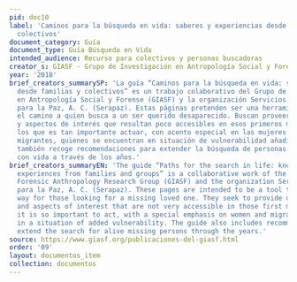 ```yaml
---
pid: doc10
label: 'Caminos para la búsqueda en vida: saberes y experiencias desde familias y
  colectivos'
document_category: Guía
document_type: Guía Búsqueda en Vida
intended_audience: Recurso para colectivos y personas buscadoras
creator_s: GIASF - Grupo de Investigación en Antropología Social y Forense
year: '2018'
brief_creators_summarySP: 'La guía “Caminos para la búsqueda en vida: saberes y experiencias
  desde familias y colectivos” es un trabajo colaborativo del Grupo de Investigación
  en Antropología Social y Forense (GIASF) y la organización Servicios y Asesoría
  para la Paz, A. C. (Serapaz). Estas páginas pretenden ser una herramienta que facilite
  el camino a quien busca a un ser querido desaparecido. Buscan proveer datos, consejos
  y aspectos de interés que resultan poco accesibles en esos primeros momentos en
  los que es tan importante actuar, con acento especial en las mujeres y las personas
  migrantes, quienes se encuentran en situación de vulnerabilidad añadida. La guía
  también recoge recomendaciones para extender la búsqueda de personas desaparecidas
  con vida a través de los años.'
brief_creators_summaryEN: 'The guide “Paths for the search in life: knowledge and
  experiences from families and groups” is a collaborative work of the Social and
  Forensic Anthropology Research Group (GIASF) and the organization Servicios y Asesoría
  para la Paz, A. C. (Serapaz). These pages are intended to be a tool that eases the
  way for those looking for a missing loved one. They seek to provide data, advice
  and aspects of interest that are not very accessible in those first moments when
  it is so important to act, with a special emphasis on women and migrants, who are
  in a situation of added vulnerability. The guide also includes recommendations to
  extend the search for alive missing persons through the years.'
source: https://www.giasf.org/publicaciones-del-giasf.html
order: '09'
layout: documentos_item
collection: documentos
---
```

